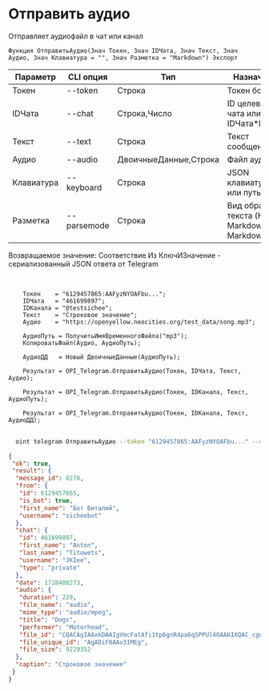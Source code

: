 ﻿---
sidebar_position: 4
---

# Отправить аудио
 Отправляет аудиофайл в чат или канал



`Функция ОтправитьАудио(Знач Токен, Знач IDЧата, Знач Текст, Знач Аудио, Знач Клавиатура = "", Знач Разметка = "Markdown") Экспорт`

  | Параметр | CLI опция | Тип | Назначение |
  |-|-|-|-|
  | Токен | --token | Строка | Токен бота |
  | IDЧата | --chat | Строка,Число | ID целевого чата или IDЧата*IDТемы |
  | Текст | --text | Строка | Текст сообщения |
  | Аудио | --audio | ДвоичныеДанные,Строка | Файл аудио |
  | Клавиатура | --keyboard | Строка | JSON клавиатуры или путь к .json |
  | Разметка | --parsemode | Строка | Вид обработки текста (HTML, Markdown, MarkdownV2) |

  
  Возвращаемое значение:   Соответствие Из КлючИЗначение - сериализованный JSON ответа от Telegram

<br/>




```bsl title="Пример кода"
    Токен    = "6129457865:AAFyzNYOAFbu...";
    IDЧата   = "461699897";
    IDКанала = "@testsichee";
    Текст    = "Строковое значение";
    Аудио    = "https://openyellow.neocities.org/test_data/song.mp3";

    АудиоПуть = ПолучитьИмяВременногоФайла("mp3");
    КопироватьФайл(Аудио, АудиоПуть);

    АудиоДД   = Новый ДвоичныеДанные(АудиоПуть);

    Результат = OPI_Telegram.ОтправитьАудио(Токен, IDЧата, Текст, Аудио);

    Результат = OPI_Telegram.ОтправитьАудио(Токен, IDКанала, Текст, АудиоПуть);

    Результат = OPI_Telegram.ОтправитьАудио(Токен, IDКанала, Текст, АудиоДД);
```



```sh title="Пример команды CLI"
    
  oint telegram ОтправитьАудио --token "6129457865:AAFyzNYOAFbu..." --chat "461699897" --text "Строковое значение" --audio "https://openintegrations.dev/test_data/song.mp3" --keyboard %keyboard% --parsemode %parsemode%

```

```json title="Результат"
{
 "ok": true,
 "result": {
  "message_id": 8278,
  "from": {
   "id": 6129457865,
   "is_bot": true,
   "first_name": "Бот Виталий",
   "username": "sicheebot"
  },
  "chat": {
   "id": 461699897,
   "first_name": "Anton",
   "last_name": "Titowets",
   "username": "JKIee",
   "type": "private"
  },
  "date": 1728408273,
  "audio": {
   "duration": 228,
   "file_name": "audio",
   "mime_type": "audio/mpeg",
   "title": "Dogs",
   "performer": "Motorhead",
   "file_id": "CQACAgIAAxkDAAIgVmcFatAfi1tp6gnR4pa6qSPPUl4OAAKIXQAC_cgwSE-J_MttICg0NgQ",
   "file_unique_id": "AgADiF0AAv3IMEg",
   "file_size": 9229352
  },
  "caption": "Строковое значение"
 }
}
```
